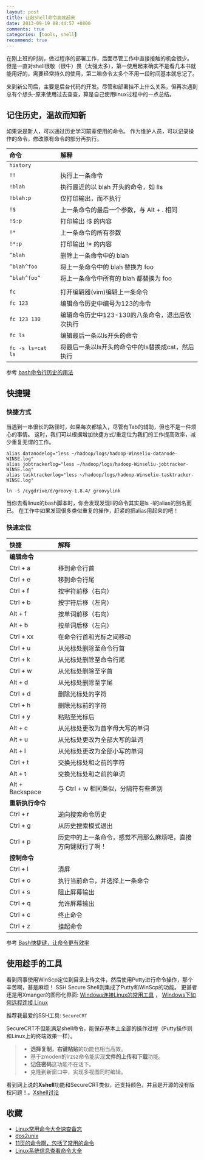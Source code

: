 ```yaml
---
layout: post
title: 让敲Shell命令高效起来
date: 2013-09-19 08:44:57 +0800
comments: true
categories: [tools, shell]
recommend: true
---
```


在刚上班的时刻，做过程序的部署工作，后面尽管工作中直接接触的机会很少。
但是一直对shell很敬（很牛）畏（太强太多），第一使用起来确实不是看几本书就能用好的，需要经常持久的使用，第二嘛命令太多个不用一段时间基本就忘记了。

来到新公司后，主要是后台代码的开发。尽管和部署挂不上什么关系，但再次遇到总有个想头-原来使用过去查查，算是自己使用linux过程中的一点总结。

## 记住历史，温故而知新

如果说是新人，可以通过历史学习前辈使用的命令。
作为维护人员，可以记录操作的命令，修改原有命令的部分再执行。

| 命令              | 解释                   |
|:------------------|:-----------------------|
| `history`         |  |
| `!!`              | 执行上一条命令 |
| `!blah`           | 执行最近的以 blah 开头的命令，如 !ls |
| `!blah:p`         | 仅打印输出，而不执行 |
| `!$`              | 上一条命令的最后一个参数，与 Alt + . 相同 |
| `!$:p`            | 打印输出 !$ 的内容 |
| `!*`              | 上一条命令的所有参数 |
| `!*:p`            | 打印输出 !* 的内容 |
| `^blah`           | 删除上一条命令中的 blah |
| `^blah^foo`       | 将上一条命令中的 blah 替换为 foo |
| `^blah^foo^`      | 将上一条命令中所有的 blah 都替换为 foo |
|                   | |
| `fc`              | 打开编辑器(vim)编辑上一条命令 |
| `fc 123`          | 编辑命令历史中编号为123的命令 |
| `fc 123 130`      | 编辑命令历史中123-130的八条命令，退出后依次执行 |
| `fc ls`           | 编辑最后一条以ls开头的命令 |
| `fc -s ls=cat ls` | 将最后一条以ls开头的命令中的ls替换成cat，然后执行 |


参考 [bash命令行历史的用法](http://tech.idv2.com/2007/03/27/bash-history-summary/)

## 快捷键

### 快捷方式

当遇到一串很长的路径时，如果每次都输入，尽管有Tab的辅助，但也不是一件烦心的事情。
这时，我们可以根据增加快捷方式/重定位为我们的工作提高效率，减少重复无谓的工作。

	alias datanodelog="less ~/hadoop/logs/hadoop-Winseliu-datanode-WINSE.log"
	alias jobtrackerlog="less ~/hadoop/logs/hadoop-Winseliu-jobtracker-WINSE.log"
	alias tasktrackerlog="less ~/hadoop/logs/hadoop-Winseliu-tasktracker-WINSE.log"

	ln -s /cygdrive/d/groovy-1.8.4/ groovylink

当你去看linux的bash脚本时，你会发现发现ll的命令其实是ls -l的alias的别名而已。
在工作中如果发现很多类似重复的操作，赶紧的把alias用起来的吧！

### 快速定位

| 快捷              | 解释                   |
|:------------------|:-----------------------|
| **编辑命令**          |
| Ctrl + a          | 移到命令行首 |
| Ctrl + e          | 移到命令行尾 |
| Ctrl + f          | 按字符前移（右向） |
| Ctrl + b          | 按字符后移（左向） |
| Alt + f           | 按单词前移（右向） |
| Alt + b           | 按单词后移（左向） |
| Ctrl + xx         | 在命令行首和光标之间移动 |
| Ctrl + u          | 从光标处删除至命令行首 |
| Ctrl + k          | 从光标处删除至命令行尾 |
| Ctrl + w          | 从光标处删除至字首 |
| Alt + d           | 从光标处删除至字尾 |
| Ctrl + d          | 删除光标处的字符 |
| Ctrl + h          | 删除光标前的字符 |
| Ctrl + y          | 粘贴至光标后 |
| Alt + c           | 从光标处更改为首字母大写的单词 |
| Alt + u           | 从光标处更改为全部大写的单词 |
| Alt + l           | 从光标处更改为全部小写的单词 |
| Ctrl + t          | 交换光标处和之前的字符 |
| Alt + t           | 交换光标处和之前的单词 |
| Alt + Backspace   | 与 Ctrl + w 相同类似，分隔符有些差别 |
| **重新执行命令**      | 
| Ctrl + r          | 逆向搜索命令历史 |
| Ctrl + g          | 从历史搜索模式退出 |
| Ctrl + p          | 历史中的上一条命令，感觉不用那么麻烦吧，直接方向键就行了啊！ |
| **控制命令**          |
| Ctrl + l          | 清屏  |
| Ctrl + o          | 执行当前命令，并选择上一条命令 |
| Ctrl + s          | 阻止屏幕输出 |
| Ctrl + q          | 允许屏幕输出 |
| Ctrl + c          | 终止命令 |
| Ctrl + z          | 挂起命令 |

参考 [Bash快捷键，让命令更有效率](http://www.linuxde.net/2011/11/1877.html)

## 使用趁手的工具

看到同事使用WinScp定位到目录上传文件，然后使用Putty进行命令操作，那个辛苦啊，甚是麻烦！
SSH Secure Shell则集成了Putty和WinScp的功能。
更甚者还是用Xmanger的图形化界面: [Windows连接Linux的常用工具](http://books.blog.51cto.com/2600359/1261976) ， [Windows下如何远程连接 Linux](http://www.zhihu.com/question/20376041)

推荐我最爱的SSH工具: `SecureCRT`

SecureCRT不但能满足shell命令，能保存基本上全部的操作过程（Putty操作则和Linux上的终端效果一样）。

> * **选择复制，右键粘贴**的功能也相当高效。
> * 基于zmoden的lrzsz命令能实现**文件的上传和下载**功能。
> * **记住密码**这功能不在话下。
> * 克隆到新窗口中，实现多视图同时编辑。

看到网上说的**Xshell**功能和SecureCRT类似，还支持颜色，并且是开源的没有版权问题！。[Xshell讨论](http://www.zhihu.com/question/20308776)


## 收藏

* [Linux常用命令大全速查备忘](http://www.linuxde.net/2011/12/3252.html)
* [dos2unix](http://space.itpub.net/?uid-8107207-action-viewspace-itemid-474791)
* [11页的命令啊，包括了常用的命令](http://wenku.baidu.com/view/5f41312758fb770bf78a5516.html)
* [Linux系统信息查看命令大全](http://tech.idv2.com/2008/01/11/linux-sysinfo-cmds)
